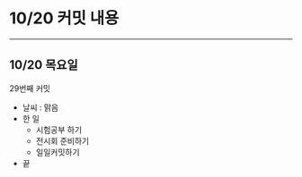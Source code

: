 # 10/20 **커밋 내용**

---

## 10/20 목**요일**

29번째 커밋

- 날씨 : 맑음
- 한 일
    - 시험공부 하기
    - 전시회 준비하기
    - 일일커밋하기
- 끝